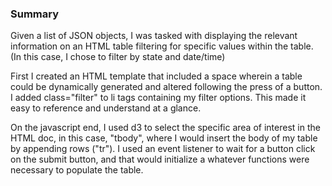 ### Summary
Given a list of JSON objects, I was tasked with displaying the relevant information on an HTML table
filtering for specific values within the table. (In this case, I chose to filter by state and date/time)

First I created an HTML template that included a space wherein a table could be dynamically generated
and altered following the press of a button. I added class="filter" to li tags containing my filter
options. This made it easy to reference and understand at a glance.

On the javascript end, I used d3 to select the specific area of interest in the HTML doc, in this case,
"tbody", where I would insert the body of my table by appending rows ("tr"). I used an event listener
to wait for a button click on the submit button, and that would initialize a whatever functions were
necessary to populate the table. 
